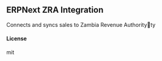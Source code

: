 ## ERPNext ZRA Integration

Connects and syncs sales to Zambia Revenue Authorityty

#### License

mit
